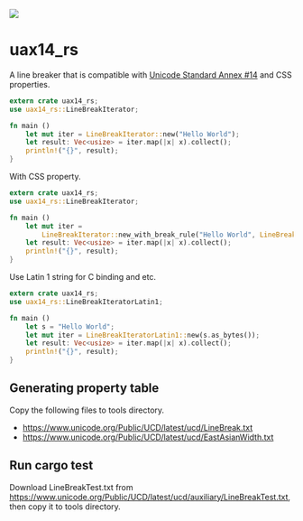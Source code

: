 ![](https://github.com/makotokato/uax14_rs/workflows/CI/badge.svg)

# uax14_rs

A line breaker that is compatible with [Unicode Standard Annex #14][UAX14] and CSS properties.

[UAX14]: http://www.unicode.org/reports/tr14/

```rust
extern crate uax14_rs;
use uax14_rs::LineBreakIterator;

fn main ()
    let mut iter = LineBreakIterator::new("Hello World");
    let result: Vec<usize> = iter.map(|x| x).collect();
    println!("{}", result);
}
```

With CSS property.
```rust
extern crate uax14_rs;
use uax14_rs::LineBreakIterator;

fn main ()
    let mut iter =
        LineBreakIterator::new_with_break_rule("Hello World", LineBreakRule::Strict, WordBreakRule::BreakAll, false);
    let result: Vec<usize> = iter.map(|x| x).collect();
    println!("{}", result);
}
```

Use Latin 1 string for C binding and etc.

```rust
extern crate uax14_rs;
use uax14_rs::LineBreakIteratorLatin1;

fn main ()
    let s = "Hello World";
    let mut iter = LineBreakIteratorLatin1::new(s.as_bytes());
    let result: Vec<usize> = iter.map(|x| x).collect();
    println!("{}", result);
}
```

## Generating property table

Copy the following files to tools directory.
- <https://www.unicode.org/Public/UCD/latest/ucd/LineBreak.txt>
- <https://www.unicode.org/Public/UCD/latest/ucd/EastAsianWidth.txt>

## Run cargo test

Download LineBreakTest.txt from <https://www.unicode.org/Public/UCD/latest/ucd/auxiliary/LineBreakTest.txt>, then copy it to tools directory.
